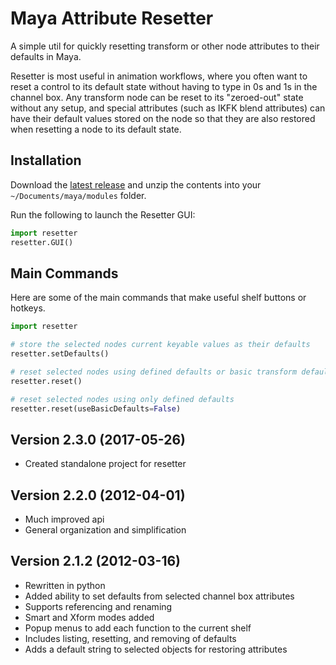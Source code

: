 # Maya Attribute Resetter

A simple util for quickly resetting transform or other node attributes to their defaults in Maya.

Resetter is most useful in animation workflows, where you often want to reset a control to its default state without having to type in 0s and 1s in the channel box. Any transform node can be reset to its "zeroed-out" state without any setup, and special attributes (such as IKFK blend attributes) can have their default values stored on the node so that they are also restored when resetting a node to its default state.


## Installation

Download the [latest release](https://github.com/bohdon/maya-resetter/releases/latest) and unzip the contents into your `~/Documents/maya/modules` folder.

Run the following to launch the Resetter GUI:

```python
import resetter
resetter.GUI()
```

## Main Commands

Here are some of the main commands that make useful shelf buttons or hotkeys.

```python
import resetter

# store the selected nodes current keyable values as their defaults
resetter.setDefaults()

# reset selected nodes using defined defaults or basic transform defaults
resetter.reset()

# reset selected nodes using only defined defaults
resetter.reset(useBasicDefaults=False)
```


## Version 2.3.0 (2017-05-26)
- Created standalone project for resetter

## Version 2.2.0 (2012-04-01)
- Much improved api
- General organization and simplification

## Version 2.1.2 (2012-03-16)
- Rewritten in python
- Added ability to set defaults from selected channel box attributes
- Supports referencing and renaming
- Smart and Xform modes added
- Popup menus to add each function to the current shelf
- Includes listing, resetting, and removing of defaults
- Adds a default string to selected objects for restoring attributes
